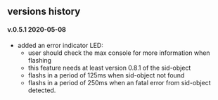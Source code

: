 ## versions history

#### v.0.5.1  2020-05-08

- added an error indicator LED:
  * user should check the max console for more information when flashing
  * this feature needs at least version 0.8.1 of the sid-object
  * flashs in a period of 125ms when sid-object not found 
  * flashs in a period of 250ms when an fatal error from sid-object detected.